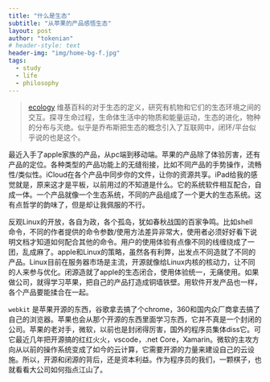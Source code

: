 ```yaml
---
title: "什么是生态"
subtitle: "从苹果的产品感悟生态"
layout: post
author: "tokenian"
# header-style: text
header-img: "img/home-bg-f.jpg"
tags:
  - study
  - life
  - philosophy
---
```


> [ecology](https://en.wikipedia.org/wiki/Ecology) 维基百科的对于生态的定义，研究有机物和它们的生态环境之间的交互。探寻生命过程，生命体生活中的物质和能量运动，生态的进化，物种的分布与灭绝。似乎是乔布斯把生态的概念引入了互联网中，闭环/平台似乎说的也是这个。

最近入手了apple家族的产品，从pc端到移动端。苹果的产品除了体验厉害，还有产品的定位。各种类型的产品功能上的无缝衔接，比如不同产品的手势操作，流畅性/类似性。iCloud在各个产品中同步你的文件，让你的资源共享。iPad给我的感觉就是，原来这才是平板，以前用过的不知道是什么。它的系统软件相互配合，自成一体。一个产品就像一个生态系统，不同的产品组成了一个更大的生态系统。这有点哲学的韵味了，但是却让我佩服的不行。



反观Linux的开放，各自为政，各个孤岛，犹如春秋战国的百家争鸣。比如shell 命令，不同的作者提供的命令参数/使用方法差异非常大，使用者必须好好看下说明文档才知道如何配合其他的命令。用户的使用体验有点像不同的线缠绕成了一团，乱成麻了。apple和Linux的策略，虽然各有利弊，出发点不同造就了不同的产品。Linux目前在服务器市场是主流，开源就像给Linux内核的核动力，让不同的人来参与优化。闭源造就了apple的生态闭合，使用体验统一，无痛使用。如果做公司，就得学习苹果，把自己的产品打造成铜墙铁壁。用软件开发产品也一样，各个产品要能揉合在一起。



`webkit` 是苹果开源的东西，谷歌拿去搞了个chrome，360和国内众厂商拿去搞了自己的浏览器。苹果也会从那个开源的东西里面学习东西，它并不真是一个封闭的公司。苹果的老对手，微软，以前也是封闭得厉害，国外的程序员集体diss它。可它最近几年把开源搞的红红火火，vscode，.net Core，Xamarin。微软的主攻方向从以前的操作系统变成了如今的云计算，它需要开源的力量来建设自己的云设施。所以，开源和闭源的背后，还是资本利益。作为程序员的我们，一颗棋子，也就看看大公司如何指点江山了。